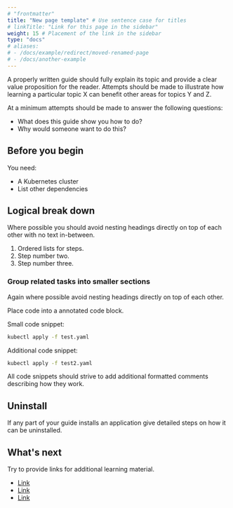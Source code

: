 ```yaml
---
# "frontmatter"
title: "New page template" # Use sentence case for titles
# linkTitle: "Link for this page in the sidebar"
weight: 15 # Placement of the link in the sidebar
type: "docs"
# aliases:
# - /docs/example/redirect/moved-renamed-page
# - /docs/another-example
---
```


A properly written guide should fully explain its topic and provide a clear value proposition for the reader. Attempts should be made to illustrate how learning a particular topic X can benefit other areas for topics Y and Z.

At a minimum attempts should be made to answer the following questions:

- What does this guide show you how to do?
- Why would someone want to do this?

## Before you begin

You need:

- A Kubernetes cluster
- List other dependencies

## Logical break down

Where possible you should avoid nesting headings directly on top of each other with no text in-between.

1. Ordered lists for steps.
1. Step number two.
1. Step number three.

### Group related tasks into smaller sections

Again where possible avoid nesting headings directly on top of each other.

Place code into a annotated code block.

Small code snippet:

```sh
kubectl apply -f test.yaml
```

Additional code snippet:

```sh
kubectl apply -f test2.yaml
```

All code snippets should strive to add additional formatted comments describing how they work.

## Uninstall

If any part of your guide installs an application give detailed steps on how it can be uninstalled.

## What's next

Try to provide links for additional learning material.

- [Link](./page.md)
- [Link](./page.md)
- [Link](./page.md)

